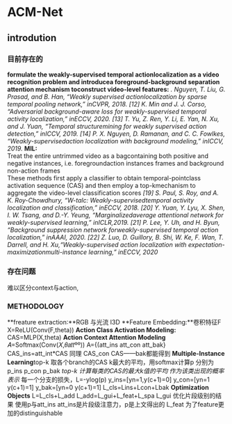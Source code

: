 # ACM-Net
## introdution
### 目前存在的
**formulate  the  weakly-supervised  temporal  actionlocalization  as  a  video  recognition  problem  and  introducea  foreground-background  separation  attention  mechanism  toconstruct  video-level  features:**
*.  Nguyen,  T.  Liu,  G.  Prasad,  and  B.  Han,  “Weakly  supervised  actionlocalization by sparse temporal pooling network,” inCVPR, 2018.
[12]  K. Min and J. J. Corso, “Adversarial background-aware loss for weakly-supervised temporal activity localization,” inECCV, 2020.
[13]  T. Yu, Z. Ren, Y. Li, E. Yan, N. Xu, and J. Yuan, “Temporal structuremining for weakly supervised action detection,” inICCV, 2019.
[14]  P.  X.  Nguyen,  D.  Ramanan,  and  C.  C.  Fowlkes,  “Weakly-supervisedaction localization with background modeling,” inICCV, 2019.*
**MIL:**  
Treat  the  entire  untrimmed  video  as  a  bagcontaining both positive and negative instances, i.e. foregroundaction  instances  frames  and  background  non-action  frames  
These methods first apply a classifier to obtain temporal-pointclass  activation  sequence  (CAS)  and  then  employ  a  top-kmechanism to aggregate the video-level classification scores
*[19]  S. Paul, S. Roy, and A. K. Roy-Chowdhury, “W-talc: Weakly-supervisedtemporal activity localization and classification,” inECCV, 2018.
[20]  Y. Yuan, Y. Lyu, X. Shen, I. W. Tsang, and D.-Y. Yeung, “Marginalizedaverage  attentional  network  for  weakly-supervised  learning,”  inICLR,2019.
[21]  P.  Lee,  Y.  Uh,  and  H.  Byun,  “Background  suppression  network  forweakly-supervised temporal action localization,” inAAAI, 2020.
[22]  Z.  Luo,  D.  Guillory,  B.  Shi,  W.  Ke,  F.  Wan,  T.  Darrell,  and  H.  Xu,“Weakly-supervised  action  localization  with  expectation-maximizationmulti-instance learning,” inECCV, 2020*
### 存在问题
难以区分context与action,
### METHODOLOGY
**freature extraction:**RGB 与光流 I3D
**Feature Embedding:**卷积特征F  X=ReLU(Conv(F,theta))
**Action Class Activation Modeling:** CAS=MLP(X,theta)
**Action Context Attention Modeling** 𝐴=Softmax(Conv(𝑋,𝜃𝑎𝑡𝑡ºº)) A={(att_ins att_con att_bak} CAS_ins=att_int*CAS 同理 CAS_con CAS——bak都能得到
**Multiple-Instance  Learning**top-k 取各个branch的CAS k最大的平均，用softmax计算p 分别为p_ins p_con p_bak
*top-k 计算每类的CAS的最大k值的平均 作为该类出现的概率表示*
每一个分支的损失，L=-ylog(p) y_ins=[yn=1,y(c+1)=0] y_con=[yn=1 y(c+1)=1] y_bak=[yn=0 y(c+1)=1]
L_cls=Lins+Lcon+Lbak
**Optimization Objects** L=L_cls+L_add   L_add=L_gui+L_feat+L_spa
L_gui 优化片段级别的结果 使用p与att_ins att_ins是片段级注意力，p是上文得出的
L_feat 为了feature更加的distinguishable
